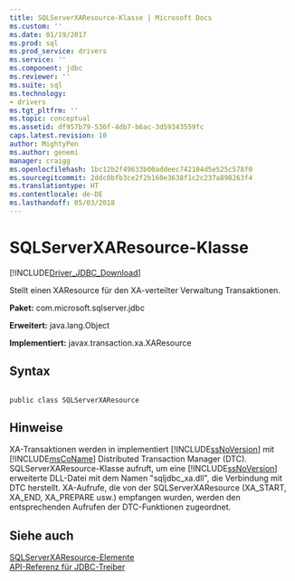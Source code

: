 ```yaml
---
title: SQLServerXAResource-Klasse | Microsoft Docs
ms.custom: ''
ms.date: 01/19/2017
ms.prod: sql
ms.prod_service: drivers
ms.service: ''
ms.component: jdbc
ms.reviewer: ''
ms.suite: sql
ms.technology:
- drivers
ms.tgt_pltfrm: ''
ms.topic: conceptual
ms.assetid: df957b79-536f-4db7-b6ac-3d59343559fc
caps.latest.revision: 10
author: MightyPen
ms.author: genemi
manager: craigg
ms.openlocfilehash: 1bc12b2f49633b00addeec742104d5e525c578f0
ms.sourcegitcommit: 2ddc0bfb3ce2f2b160e3638f1c2c237a898263f4
ms.translationtype: HT
ms.contentlocale: de-DE
ms.lasthandoff: 05/03/2018
---
```

# <a name="sqlserverxaresource-class"></a>SQLServerXAResource-Klasse
[!INCLUDE[Driver_JDBC_Download](../../../includes/driver_jdbc_download.md)]

  Stellt einen XAResource für den XA-verteilter Verwaltung Transaktionen.  
  
 **Paket:** com.microsoft.sqlserver.jdbc  
  
 **Erweitert:** java.lang.Object  
  
 **Implementiert:** javax.transaction.xa.XAResource  
  
## <a name="syntax"></a>Syntax  
  
```  
  
public class SQLServerXAResource  
```  
  
## <a name="remarks"></a>Hinweise  
 XA-Transaktionen werden in implementiert [!INCLUDE[ssNoVersion](../../../includes/ssnoversion_md.md)] mit [!INCLUDE[msCoName](../../../includes/msconame_md.md)] Distributed Transaction Manager (DTC). SQLServerXAResource-Klasse aufruft, um eine [!INCLUDE[ssNoVersion](../../../includes/ssnoversion_md.md)] erweiterte DLL-Datei mit dem Namen "sqljdbc_xa.dll", die Verbindung mit DTC herstellt. XA-Aufrufe, die von der SQLServerXAResource (XA_START, XA_END, XA_PREPARE usw.) empfangen wurden, werden den entsprechenden Aufrufen der DTC-Funktionen zugeordnet.  
  
## <a name="see-also"></a>Siehe auch  
 [SQLServerXAResource-Elemente](../../../connect/jdbc/reference/sqlserverxaresource-members.md)   
 [API-Referenz für JDBC-Treiber](../../../connect/jdbc/reference/jdbc-driver-api-reference.md)  
  
  
